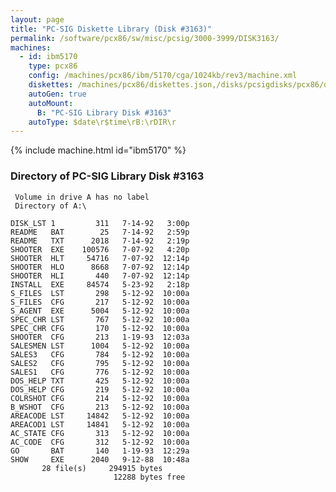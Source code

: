 ```yaml
---
layout: page
title: "PC-SIG Diskette Library (Disk #3163)"
permalink: /software/pcx86/sw/misc/pcsig/3000-3999/DISK3163/
machines:
  - id: ibm5170
    type: pcx86
    config: /machines/pcx86/ibm/5170/cga/1024kb/rev3/machine.xml
    diskettes: /machines/pcx86/diskettes.json,/disks/pcsigdisks/pcx86/diskettes.json
    autoGen: true
    autoMount:
      B: "PC-SIG Library Disk #3163"
    autoType: $date\r$time\rB:\rDIR\r
---
```


{% include machine.html id="ibm5170" %}

### Directory of PC-SIG Library Disk #3163

     Volume in drive A has no label
     Directory of A:\

    DISK_LST 1         311   7-14-92   3:00p
    README   BAT        25   7-14-92   2:59p
    README   TXT      2018   7-14-92   2:19p
    SHOOTER  EXE    100576   7-07-92   4:20p
    SHOOTER  HLT     54716   7-07-92  12:14p
    SHOOTER  HLO      8668   7-07-92  12:14p
    SHOOTER  HLI       440   7-07-92  12:14p
    INSTALL  EXE     84574   5-23-92   2:18p
    S_FILES  LST       298   5-12-92  10:00a
    S_FILES  CFG       217   5-12-92  10:00a
    S_AGENT  EXE      5004   5-12-92  10:00a
    SPEC_CHR LST       767   5-12-92  10:00a
    SPEC_CHR CFG       170   5-12-92  10:00a
    SHOOTER  CFG       213   1-19-93  12:03a
    SALESMEN LST      1004   5-12-92  10:00a
    SALES3   CFG       784   5-12-92  10:00a
    SALES2   CFG       795   5-12-92  10:00a
    SALES1   CFG       776   5-12-92  10:00a
    DOS_HELP TXT       425   5-12-92  10:00a
    DOS_HELP CFG       219   5-12-92  10:00a
    COLRSHOT CFG       214   5-12-92  10:00a
    B_WSHOT  CFG       213   5-12-92  10:00a
    AREACODE LST     14842   5-12-92  10:00a
    AREACOD1 LST     14841   5-12-92  10:00a
    AC_STATE CFG       313   5-12-92  10:00a
    AC_CODE  CFG       312   5-12-92  10:00a
    GO       BAT       140   1-19-93  12:29a
    SHOW     EXE      2040   9-12-88  10:48a
           28 file(s)     294915 bytes
                           12288 bytes free
